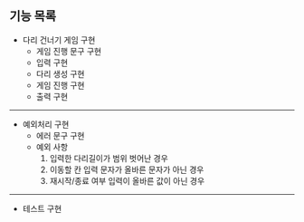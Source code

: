 ## 기능 목록

- 다리 건너기 게임 구현
    - 게임 진행 문구 구현
    - 입력 구현
    - 다리 생성 구현
    - 게임 진행 구현
    - 출력 구현
------------------------
- 예외처리 구현
    - 에러 문구 구현
    - 예외 사항
      1. 입력한 다리길이가 범위 벗어난 경우
      2. 이동할 칸 입력 문자가 올바른 문자가 아닌 경우
      3. 재시작/종료 여부 입력이 올바른 값이 아닌 경우
------------------------
- 테스트 구현
